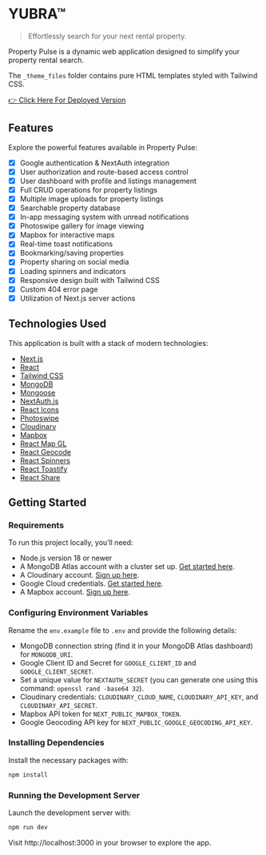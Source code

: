 # YUBRA™

> Effortlessly search for your next rental property.

Property Pulse is a dynamic web application designed to simplify your property rental search.

The `_theme_files` folder contains pure HTML templates styled with Tailwind CSS.

[👉 Click Here For Deployed Version](https://property-pulse-lyart-six.vercel.app/)

## Features

Explore the powerful features available in Property Pulse:

- [x] Google authentication & NextAuth integration
- [x] User authorization and route-based access control
- [x] User dashboard with profile and listings management
- [x] Full CRUD operations for property listings
- [x] Multiple image uploads for property listings
- [x] Searchable property database
- [x] In-app messaging system with unread notifications
- [x] Photoswipe gallery for image viewing
- [x] Mapbox for interactive maps
- [x] Real-time toast notifications
- [x] Bookmarking/saving properties
- [x] Property sharing on social media
- [x] Loading spinners and indicators
- [x] Responsive design built with Tailwind CSS
- [x] Custom 404 error page
- [x] Utilization of Next.js server actions

## Technologies Used

This application is built with a stack of modern technologies:

- [Next.js](https://nextjs.org/)
- [React](https://reactjs.org/)
- [Tailwind CSS](https://tailwindcss.com/)
- [MongoDB](https://www.mongodb.com/)
- [Mongoose](https://mongoosejs.com/)
- [NextAuth.js](https://next-auth.js.org/)
- [React Icons](https://react-icons.github.io/react-icons/)
- [Photoswipe](https://photoswipe.com/)
- [Cloudinary](https://cloudinary.com/)
- [Mapbox](https://www.mapbox.com/)
- [React Map GL](https://visgl.github.io/react-map-gl/)
- [React Geocode](https://www.npmjs.com/package/react-geocode)
- [React Spinners](https://www.npmjs.com/package/react-spinners)
- [React Toastify](https://fkhadra.github.io/react-toastify/)
- [React Share](https://www.npmjs.com/package/react-share)

## Getting Started

### Requirements

To run this project locally, you’ll need:

- Node.js version 18 or newer
- A MongoDB Atlas account with a cluster set up. [Get started here](https://www.mongodb.com/).
- A Cloudinary account. [Sign up here](https://cloudinary.com/).
- Google Cloud credentials. [Get started here](https://console.cloud.google.com/).
- A Mapbox account. [Sign up here](https://www.mapbox.com/).

### Configuring Environment Variables

Rename the `env.example` file to `.env` and provide the following details:

- MongoDB connection string (find it in your MongoDB Atlas dashboard) for `MONGODB_URI`.
- Google Client ID and Secret for `GOOGLE_CLIENT_ID` and `GOOGLE_CLIENT_SECRET`.
- Set a unique value for `NEXTAUTH_SECRET` (you can generate one using this command: `openssl rand -base64 32`).
- Cloudinary credentials: `CLOUDINARY_CLOUD_NAME`, `CLOUDINARY_API_KEY`, and `CLOUDINARY_API_SECRET`.
- Mapbox API token for `NEXT_PUBLIC_MAPBOX_TOKEN`.
- Google Geocoding API key for `NEXT_PUBLIC_GOOGLE_GEOCODING_API_KEY`.

### Installing Dependencies

Install the necessary packages with:

```bash
npm install
```

### Running the Development Server

Launch the development server with:

```bash
npm run dev
```

Visit http://localhost:3000 in your browser to explore the app.
